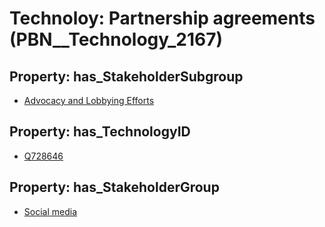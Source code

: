 # Technoloy: __Partnership agreements__ (PBN__Technology_2167)

## Property: has_StakeholderSubgroup

* [Advocacy and Lobbying Efforts](PBN__TechSubgroup_43)

## Property: has_TechnologyID

* [Q728646](Q728646)

## Property: has_StakeholderGroup

* [Social media](PBN__TechGroup_1)

